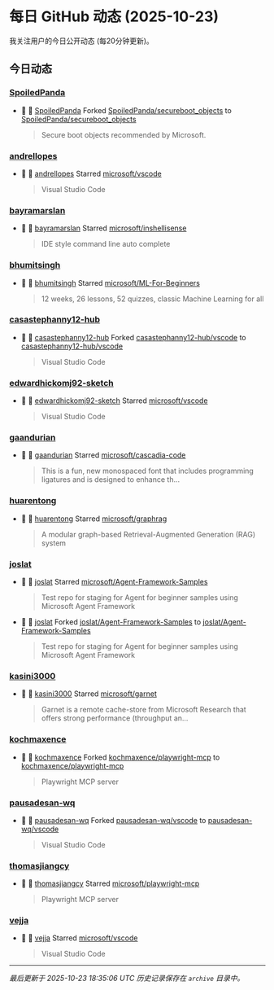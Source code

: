 # 每日 GitHub 动态 (2025-10-23)

我关注用户的今日公开动态 (每20分钟更新)。

## 今日动态

### [SpoiledPanda](https://github.com/SpoiledPanda)
- 🍴 👤 [SpoiledPanda](https://github.com/SpoiledPanda) Forked [SpoiledPanda/secureboot_objects](https://github.com/SpoiledPanda/secureboot_objects) to [SpoiledPanda/secureboot_objects](https://github.com/SpoiledPanda/secureboot_objects)
  > Secure boot objects recommended by Microsoft.

### [andrellopes](https://github.com/andrellopes)
- 🌟 👤 [andrellopes](https://github.com/andrellopes) Starred [microsoft/vscode](https://github.com/microsoft/vscode)
  > Visual Studio Code

### [bayramarslan](https://github.com/bayramarslan)
- 🌟 👤 [bayramarslan](https://github.com/bayramarslan) Starred [microsoft/inshellisense](https://github.com/microsoft/inshellisense)
  > IDE style command line auto complete

### [bhumitsingh](https://github.com/bhumitsingh)
- 🌟 👤 [bhumitsingh](https://github.com/bhumitsingh) Starred [microsoft/ML-For-Beginners](https://github.com/microsoft/ML-For-Beginners)
  > 12 weeks, 26 lessons, 52 quizzes, classic Machine Learning for all

### [casastephanny12-hub](https://github.com/casastephanny12-hub)
- 🍴 👤 [casastephanny12-hub](https://github.com/casastephanny12-hub) Forked [casastephanny12-hub/vscode](https://github.com/casastephanny12-hub/vscode) to [casastephanny12-hub/vscode](https://github.com/casastephanny12-hub/vscode)
  > Visual Studio Code

### [edwardhickomj92-sketch](https://github.com/edwardhickomj92-sketch)
- 🌟 👤 [edwardhickomj92-sketch](https://github.com/edwardhickomj92-sketch) Starred [microsoft/vscode](https://github.com/microsoft/vscode)
  > Visual Studio Code

### [gaandurian](https://github.com/gaandurian)
- 🌟 👤 [gaandurian](https://github.com/gaandurian) Starred [microsoft/cascadia-code](https://github.com/microsoft/cascadia-code)
  > This is a fun, new monospaced font that includes programming ligatures and is designed to enhance th...

### [huarentong](https://github.com/huarentong)
- 🌟 👤 [huarentong](https://github.com/huarentong) Starred [microsoft/graphrag](https://github.com/microsoft/graphrag)
  > A modular graph-based Retrieval-Augmented Generation (RAG) system

### [joslat](https://github.com/joslat)
- 🌟 👤 [joslat](https://github.com/joslat) Starred [microsoft/Agent-Framework-Samples](https://github.com/microsoft/Agent-Framework-Samples)
  > Test repo for staging for Agent for beginner samples using Microsoft Agent Framework
- 🍴 👤 [joslat](https://github.com/joslat) Forked [joslat/Agent-Framework-Samples](https://github.com/joslat/Agent-Framework-Samples) to [joslat/Agent-Framework-Samples](https://github.com/joslat/Agent-Framework-Samples)
  > Test repo for staging for Agent for beginner samples using Microsoft Agent Framework

### [kasini3000](https://github.com/kasini3000)
- 🌟 👤 [kasini3000](https://github.com/kasini3000) Starred [microsoft/garnet](https://github.com/microsoft/garnet)
  > Garnet is a remote cache-store from Microsoft Research that offers strong performance (throughput an...

### [kochmaxence](https://github.com/kochmaxence)
- 🍴 👤 [kochmaxence](https://github.com/kochmaxence) Forked [kochmaxence/playwright-mcp](https://github.com/kochmaxence/playwright-mcp) to [kochmaxence/playwright-mcp](https://github.com/kochmaxence/playwright-mcp)
  > Playwright MCP server

### [pausadesan-wq](https://github.com/pausadesan-wq)
- 🍴 👤 [pausadesan-wq](https://github.com/pausadesan-wq) Forked [pausadesan-wq/vscode](https://github.com/pausadesan-wq/vscode) to [pausadesan-wq/vscode](https://github.com/pausadesan-wq/vscode)
  > Visual Studio Code

### [thomasjiangcy](https://github.com/thomasjiangcy)
- 🌟 👤 [thomasjiangcy](https://github.com/thomasjiangcy) Starred [microsoft/playwright-mcp](https://github.com/microsoft/playwright-mcp)
  > Playwright MCP server

### [vejja](https://github.com/vejja)
- 🌟 👤 [vejja](https://github.com/vejja) Starred [microsoft/vscode](https://github.com/microsoft/vscode)
  > Visual Studio Code


---
*最后更新于 2025-10-23 18:35:06 UTC*
*历史记录保存在 `archive` 目录中。*
